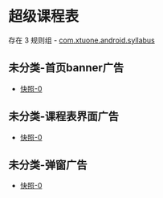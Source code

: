 # 超级课程表

存在 3 规则组 - [com.xtuone.android.syllabus](/src/apps/com.xtuone.android.syllabus.ts)

## 未分类-首页banner广告

- [快照-0](https://i.gkd.li/i/12840733)

## 未分类-课程表界面广告

- [快照-0](https://i.gkd.li/i/12999642)

## 未分类-弹窗广告

- [快照-0](https://i.gkd.li/i/13166501)
